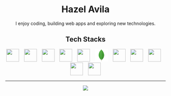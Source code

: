 <div align="center">

# Hazel Avila

<p>I enjoy coding, building web apps and exploring new technologies.</p>
</div>


<div align="center">

## Tech Stacks
<img src="https://cdn.jsdelivr.net/gh/devicons/devicon@latest/icons/angularjs/angularjs-plain.svg" width="40" height="40"/> &nbsp;&nbsp;
<img src="https://cdn.jsdelivr.net/gh/devicons/devicon@latest/icons/typescript/typescript-original.svg" width="40" height="40"/> &nbsp;&nbsp;
<img src="https://cdn.jsdelivr.net/gh/devicons/devicon@latest/icons/dotnetcore/dotnetcore-original.svg" width="40" height="40"/> &nbsp;&nbsp;
<img src="https://cdn.jsdelivr.net/gh/devicons/devicon@latest/icons/csharp/csharp-plain.svg" width="40" height="40"/> &nbsp;&nbsp;
<img src="https://cdn.jsdelivr.net/gh/devicons/devicon@latest/icons/javascript/javascript-original.svg" width="40" height="40"/> &nbsp;&nbsp;
<img src="https://raw.githubusercontent.com/devicons/devicon/master/icons/mongodb/mongodb-original.svg" width="40" height="40"/> &nbsp;&nbsp;
<img src="https://cdn.jsdelivr.net/gh/devicons/devicon@latest/icons/supabase/supabase-original.svg" width="40" height="40"/> &nbsp;&nbsp;
<img src="https://cdn.jsdelivr.net/gh/devicons/devicon@latest/icons/azure/azure-original.svg" width="40" height="40"/> &nbsp;&nbsp;
<img src="https://cdn.jsdelivr.net/gh/devicons/devicon@latest/icons/html5/html5-original.svg" width="40" height="40"/> &nbsp;&nbsp;
<img src="https://cdn.jsdelivr.net/gh/devicons/devicon@latest/icons/css3/css3-original.svg" width="40" height="40"/> &nbsp;&nbsp;
<img src="https://cdn.jsdelivr.net/gh/devicons/devicon@latest/icons/unity/unity-plain.svg" width="40" height="40"/>

</div>

---

<p align="center">
  <img src="https://github-readme-stats.vercel.app/api?username=hazavi&show_icons=true&hide_border=true&bg_color=00000000&theme=transparent&title_color=30AADD&icon_color=FF9800&text_color=ADB5BD&hide_title=true" width="40%"/>
</p>






